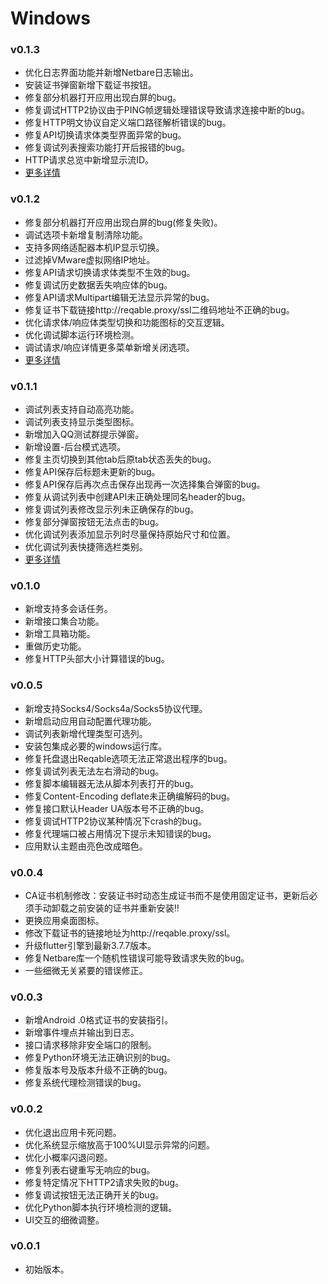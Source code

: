 # Windows

### v0.1.3
- 优化日志界面功能并新增Netbare日志输出。
- 安装证书弹窗新增下载证书按钮。
- 修复部分机器打开应用出现白屏的bug。
- 修复调试HTTP2协议由于PING帧逻辑处理错误导致请求连接中断的bug。
- 修复HTTP明文协议自定义端口路径解析错误的bug。
- 修复API切换请求体类型界面异常的bug。
- 修复调试列表搜索功能打开后报错的bug。
- HTTP请求总览中新增显示流ID。
- [更多详情](https://reqable.com/blog/2023/04/23/post)

### v0.1.2
- 修复部分机器打开应用出现白屏的bug(修复失败)。
- 调试选项卡新增复制清除功能。
- 支持多网络适配器本机IP显示切换。
- 过滤掉VMware虚拟网络IP地址。
- 修复API请求切换请求体类型不生效的bug。
- 修复调试历史数据丢失响应体的bug。
- 修复API请求Multipart编辑无法显示异常的bug。
- 修复证书下载链接http://reqable.proxy/ssl二维码地址不正确的bug。
- 优化请求体/响应体类型切换和功能图标的交互逻辑。
- 优化调试脚本运行环境检测。
- 调试请求/响应详情更多菜单新增关闭选项。
- [更多详情](https://reqable.com/blog/2023/04/19/post)

### v0.1.1
- 调试列表支持自动高亮功能。
- 调试列表支持显示类型图标。
- 新增加入QQ测试群提示弹窗。
- 新增设置-后台模式选项。
- 修复主页切换到其他tab后原tab状态丢失的bug。
- 修复API保存后标题未更新的bug。
- 修复API保存后再次点击保存出现再一次选择集合弹窗的bug。
- 修复从调试列表中创建API未正确处理同名header的bug。
- 修复调试列表修改显示列未正确保存的bug。
- 修复部分弹窗按钮无法点击的bug。
- 优化调试列表添加显示列时尽量保持原始尺寸和位置。
- 优化调试列表快捷筛选栏类别。
- [更多详情](https://reqable.com/blog/2023/04/16/post)

### v0.1.0
- 新增支持多会话任务。
- 新增接口集合功能。
- 新增工具箱功能。
- 重做历史功能。
- 修复HTTP头部大小计算错误的bug。

### v0.0.5
- 新增支持Socks4/Socks4a/Socks5协议代理。
- 新增启动应用自动配置代理功能。
- 调试列表新增代理类型可选列。
- 安装包集成必要的windows运行库。
- 修复托盘退出Reqable选项无法正常退出程序的bug。
- 修复调试列表无法左右滑动的bug。
- 修复脚本编辑器无法从脚本列表打开的bug。
- 修复Content-Encoding deflate未正确编解码的bug。
- 修复接口默认Header UA版本号不正确的bug。
- 修复调试HTTP2协议某种情况下crash的bug。
- 修复代理端口被占用情况下提示未知错误的bug。
- 应用默认主题由亮色改成暗色。

### v0.0.4
- CA证书机制修改：安装证书时动态生成证书而不是使用固定证书，更新后必须手动卸载之前安装的证书并重新安装‼️
- 更换应用桌面图标。
- 修改下载证书的链接地址为http://reqable.proxy/ssl。
- 升级flutter引擎到最新3.7.7版本。
- 修复Netbare库一个随机性错误可能导致请求失败的bug。
- 一些细微无关紧要的错误修正。

### v0.0.3
- 新增Android .0格式证书的安装指引。
- 新增事件埋点并输出到日志。
- 接口请求移除非安全端口的限制。
- 修复Python环境无法正确识别的bug。
- 修复版本号及版本升级不正确的bug。
- 修复系统代理检测错误的bug。

### v0.0.2
- 优化退出应用卡死问题。
- 优化系统显示缩放高于100%UI显示异常的问题。
- 优化小概率闪退问题。
- 修复列表右键重写无响应的bug。
- 修复特定情况下HTTP2请求失败的bug。
- 修复调试按钮无法正确开关的bug。
- 优化Python脚本执行环境检测的逻辑。
- UI交互的细微调整。

### v0.0.1
- 初始版本。
